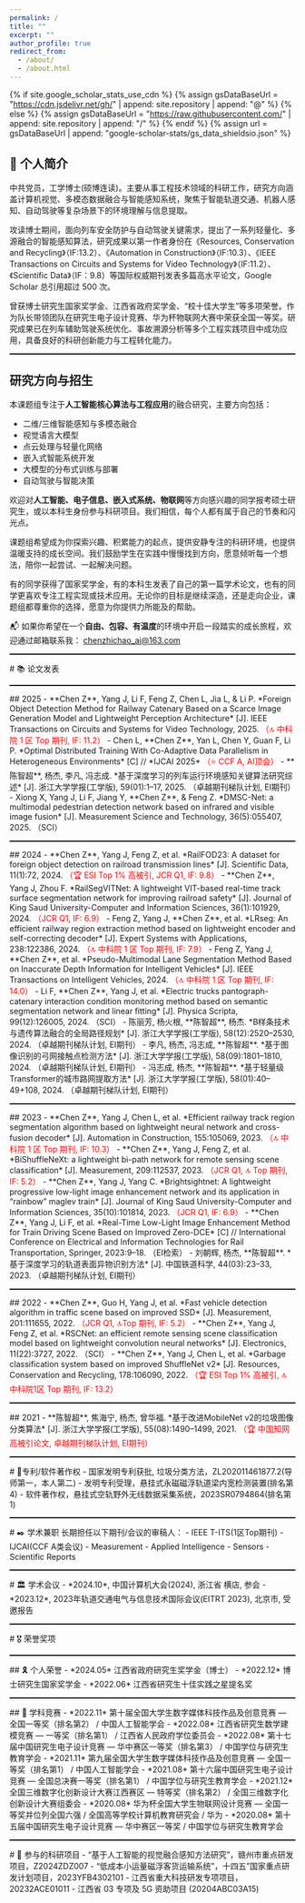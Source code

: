 ```yaml
---
permalink: /
title: ""
excerpt: ""
author_profile: true
redirect_from: 
  - /about/
  - /about.html
---
```


{% if site.google_scholar_stats_use_cdn %}
{% assign gsDataBaseUrl = "https://cdn.jsdelivr.net/gh/" | append: site.repository | append: "@" %}
{% else %}
{% assign gsDataBaseUrl = "https://raw.githubusercontent.com/" | append: site.repository | append: "/" %}
{% endif %}
{% assign url = gsDataBaseUrl | append: "google-scholar-stats/gs_data_shieldsio.json" %}

<span class='anchor' id='about-me'></span>
<!-- 👤 个人简介 -->
<section class="max-w-4xl mx-auto px-4 py-10">
  <h2 class="text-2xl font-bold mb-4">👤 个人简介</h2>
  <p class="text-gray-700 leading-relaxed mb-4">
    中共党员，工学博士(硕博连读)。主要从事工程技术领域的科研工作，研究方向涵盖计算机视觉、多模态数据融合与智能感知系统，聚焦于智能轨道交通、机器人感知、自动驾驶等复杂场景下的环境理解与信息提取。
  </p>
  <p class="text-gray-700 leading-relaxed mb-4">
    攻读博士期间，面向列车安全防护与自动驾驶关键需求，提出了一系列轻量化、多源融合的智能感知算法，研究成果以第一作者身份在《Resources, Conservation and Recycling》（IF:13.2）、《Automation in Construction》（IF:10.3）、《IEEE Transactions on Circuits and Systems for Video Technology》（IF:11.2）、《Scientific Data》（IF：9.8）等国际权威期刊发表多篇高水平论文，Google Scholar 总引用超过 500 次。
  </p>
  <p class="text-gray-700 leading-relaxed mb-4">
    曾获博士研究生国家奖学金、江西省政府奖学金、“校十佳大学生”等多项荣誉。作为队长带领团队在研究生电子设计竞赛、华为杯物联网大赛中荣获全国一等奖。研究成果已在列车辅助驾驶系统优化、事故溯源分析等多个工程实践项目中成功应用，具备良好的科研创新能力与工程转化能力。
  </p>
</section>


<hr style="border: none; border-top: 1.5px solid #000;" />

<!-- 🎓 研究方向与招生 -->
<section class="max-w-4xl mx-auto px-4 py-10">
  <h2 class="text-2xl font-bold mb-4">研究方向与招生</h2>
  <p class="text-gray-700 leading-relaxed mb-6">
    本课题组专注于<strong>人工智能核心算法与工程应用</strong>的融合研究，主要方向包括：
  </p>
  <ul class="list-disc list-inside text-gray-700 mb-6 space-y-1">
    <li>二维/三维智能感知与多模态融合</li>
    <li>视觉语言大模型</li>
    <li>点云处理与轻量化网络</li>
    <li>嵌入式智能系统开发</li>
    <li>大模型的分布式训练与部署</li>
    <li>自动驾驶与智能决策</li>
  </ul>
  <p class="text-gray-700 leading-relaxed mb-4">
    欢迎对<strong>人工智能、电子信息、嵌入式系统、物联网</strong>等方向感兴趣的同学报考硕士研究生，或以本科生身份参与科研项目。我们相信，每个人都有属于自己的节奏和闪光点。
  </p>
  <p class="text-gray-700 leading-relaxed mb-4">
    课题组希望成为你探索兴趣、积累能力的起点，提供安静专注的科研环境，也提供温暖支持的成长空间。我们鼓励学生在实践中慢慢找到方向，愿意倾听每一个想法，陪你一起尝试、一起解决问题。
  </p>
  <p class="text-gray-700 leading-relaxed mb-4">
    有的同学获得了国家奖学金，有的本科生发表了自己的第一篇学术论文，也有的同学更喜欢专注工程实现或技术应用。无论你的目标是继续深造，还是走向企业，课题组都尊重你的选择，愿意为你提供力所能及的帮助。
  </p>
  <p class="text-gray-700 leading-relaxed">
    📬 如果你希望在一个<strong>自由、包容、有温度</strong>的环境中开启一段踏实的成长旅程，欢迎通过邮箱联系我：
    <a href="mailto:chenzhichao_ai@163.com" class="text-blue-600 underline">chenzhichao_ai@163.com</a>
  </p>
</section>


<hr style="border: none; border-top: 1.5px solid #000;" />  
<span class='anchor' id='-lwzl'></span>
# 📚 论文发表
<hr style="border: none; border-top: 0.5px solid #000;" />
## 2025
- **Chen Z**, Yang J, Li F, Feng Z, Chen L, Jia L, & Li P. *Foreign Object Detection Method for Railway Catenary Based on a Scarce Image Generation Model and Lightweight Perception Architecture* [J]. IEEE Transactions on Circuits and Systems for Video Technology, 2025. <span style="color:red">（🔝 中科院 1 区 Top 期刊, IF: 11.2）</span>
- Chen L, **Chen Z**, Yan L, Chen Y, Guan F, Li P. *Optimal Distributed Training With Co-Adaptive Data Parallelism in Heterogeneous Environments* [C] // *IJCAI 2025* <span style="color:red">（⭐ CCF A, AI顶会）</span>
- **陈智超**, 杨杰, 李凡, 冯志成. *基于深度学习的列车运行环境感知关键算法研究综述* [J]. 浙江大学学报(工学版), 59(01):1–17, 2025. （卓越期刊梯队计划, EI期刊）
- Xiong X, Yang J, Li F, Jiang Y, **Chen Z**, & Feng Z. *DMSC-Net: a multimodal pedestrian detection network based on infrared and visible image fusion* [J]. Measurement Science and Technology, 36(5):055407, 2025. （SCI）

<hr style="border: none; border-top: 0.5px solid #000;" />
## 2024
- **Chen Z**, Yang J, Feng Z, et al. *RailFOD23: A dataset for foreign object detection on railroad transmission lines* [J]. Scientific Data, 11(1):72, 2024. <span style="color:red">（🏆 ESI Top 1% 高被引,  JCR Q1, IF: 9.8）</span>
- **Chen Z**, Yang J, Zhou F. *RailSegVITNet: A lightweight VIT-based real-time track surface segmentation network for improving railroad safety* [J]. Journal of King Saud University-Computer and Information Sciences, 36(1):101929, 2024. <span style="color:red">（JCR Q1, IF: 6.9）</span>
- Feng Z, Yang J, **Chen Z**, et al. *LRseg: An efficient railway region extraction method based on lightweight encoder and self-correcting decoder* [J]. Expert Systems with Applications, 238:122386, 2024. <span style="color:red">（🔝 中科院 1 区 Top 期刊, IF: 7.9）</span>
- Feng Z, Yang J, **Chen Z**, et al. *Pseudo-Multimodal Lane Segmentation Method Based on Inaccurate Depth Information for Intelligent Vehicles* [J]. IEEE Transactions on Intelligent Vehicles, 2024. <span style="color:red">（🔝 中科院 1 区 Top 期刊, IF: 14.0）</span>
- Li F, **Chen Z**, Yang J, et al. *Electric trucks pantograph-catenary interaction condition monitoring method based on semantic segmentation network and linear fitting* [J]. Physica Scripta, 99(12):126005, 2024. （SCI）
- 陈丽芳, 杨火根, **陈智超**, 杨杰. *B样条技术与遗传算法融合的全局路径规划* [J]. 浙江大学学报(工学版), 58(12):2520–2530, 2024. （卓越期刊梯队计划, EI期刊）
- 李凡, 杨杰, 冯志成, **陈智超**. *基于图像识别的弓网接触点检测方法* [J]. 浙江大学学报(工学版), 58(09):1801–1810, 2024. （卓越期刊梯队计划, EI期刊）
- 冯志成, 杨杰, **陈智超**. *基于轻量级Transformer的城市路网提取方法* [J]. 浙江大学学报(工学版), 58(01):40–49+108, 2024. （卓越期刊梯队计划, EI期刊）

<hr style="border: none; border-top: 0.5px solid #000;" />
## 2023
- **Chen Z**, Yang J, Chen L, et al. *Efficient railway track region segmentation algorithm based on lightweight neural network and cross-fusion decoder* [J]. Automation in Construction, 155:105069, 2023. <span style="color:red">（🔝 中科院 1 区 Top 期刊, IF: 10.3）</span>
- **Chen Z**, Yang J, Feng Z, et al. *BiShuffleNeXt: a lightweight bi-path network for remote sensing scene classification* [J]. Measurement, 209:112537, 2023. <span style="color:red">（JCR Q1, 🔝 Top 期刊, IF: 5.2）</span>
- **Chen Z**, Yang J, Yang C. *Brightsightnet: A lightweight progressive low-light image enhancement network and its application in “rainbow” maglev train* [J]. Journal of King Saud University-Computer and Information Sciences, 35(10):101814, 2023. <span style="color:red">（JCR Q1, IF: 6.9）</span>
- **Chen Z**, Yang J, Li F, et al. *Real-Time Low-Light Image Enhancement Method for Train Driving Scene Based on Improved Zero-DCE* [C] // International Conference on Electrical and Information Technologies for Rail Transportation, Springer, 2023:9–18. （EI检索）
- 刘朝辉, 杨杰, **陈智超**. *基于深度学习的轨道表面异物识别方法* [J]. 中国铁道科学, 44(03):23–33, 2023. （卓越期刊梯队计划, EI期刊）

<hr style="border: none; border-top: 0.5px solid #000;" />
## 2022
- **Chen Z**, Guo H, Yang J, et al. *Fast vehicle detection algorithm in traffic scene based on improved SSD* [J]. Measurement, 201:111655, 2022. <span style="color:red">（JCR Q1, 🔝Top 期刊, IF: 5.2）</span>
- **Chen Z**, Yang J, Feng Z, et al. *RSCNet: an efficient remote sensing scene classification model based on lightweight convolution neural networks* [J]. Electronics, 11(22):3727, 2022. （SCI）
- **Chen Z**, Yang J, Chen L, et al. *Garbage classification system based on improved ShuffleNet v2* [J]. Resources, Conservation and Recycling, 178:106090, 2022. <span style="color:red">（🏆 ESI Top 1% 高被引, 🔝 中科院1区 Top 期刊, IF: 13.2）</span>

<hr style="border: none; border-top: 0.5px solid #000;" />
## 2021
- **陈智超**, 焦海宁, 杨杰, 曾华福. *基于改进MobileNet v2的垃圾图像分类算法* [J]. 浙江大学学报(工学版), 55(08):1490–1499, 2021. <span style="color:red">（🏆 中国知网高被引论文, 卓越期刊梯队计划, EI期刊）</span>


<hr style="border: none; border-top: 1.5px solid #000;" />
# 📜专利/软件著作权
- 国家发明专利获批, 垃圾分类方法，ZL202011461877.2(导师第一，本人第二)
- 发明专利受理，悬挂式永磁磁浮轨道梁内宽检测装置(排名第 4)
- 软件著作权，悬挂式空轨野外无线数据采集系统，2023SR0794864(排名第 1)



<hr style="border: none; border-top: 1.5px solid #000;" />
# ✒️ 学术兼职
长期担任以下期刊/会议的审稿人：
- IEEE T-ITS(1区Top期刊)
- IJCAI(CCF A类会议)
- Measurement
- Applied Intelligence
- Sensors 
- Scientific Reports

<span class='anchor' id='-ryjx'></span>

<hr style="border: none; border-top: 1.5px solid #000;" />
# 🏛️ 学术会议
- *2024.10*, 中国计算机大会(2024), 浙江省 横店, 参会
- *2023.12*, 2023年轨道交通电气与信息技术国际会议(EITRT 2023), 北京市, 受邀报告
  
<hr style="border: none; border-top: 1.5px solid #000;" />
# 🎖️ 荣誉奖项
<hr style="border: none; border-top: 0.5px solid #000;" />
## 🎗️ 个人荣誉
- *2024.05* 江西省政府研究生奖学金（博士）
- *2022.12* 博士研究生国家奖学金
- *2022.06* 江西省研究生十佳实践之星提名奖
<hr style="border: none; border-top: 0.5px solid #000;" />
## 📜 学科竞赛
- *2022.11* 第十届全国大学生数字媒体科技作品及创意竞赛 — 全国一等奖（排名第2） / 中国人工智能学会
- *2022.08* 江西省研究生数学建模竞赛 — 一等奖（排名第1） / 江西省人民政府学位委员会
- *2022.08* 第十七届中国研究生电子设计竞赛 — 华中赛区一等奖（排名第3） / 中国学位与研究生教育学会
- *2021.11* 第九届全国大学生数字媒体科技作品及创意竞赛 — 全国一等奖（排名第1） / 中国人工智能学会
- *2021.08* 第十六届中国研究生电子设计竞赛 — 全国总决赛一等奖（排名第1） / 中国学位与研究生教育学会
- *2021.12* 全国三维数字化创新设计大赛江西赛区 — 特等奖（排名第2） / 全国三维数字化创新设计大赛组委会
- *2020.08* 华为杯全国大学生物联网设计竞赛 — 全国一等奖并位列全国六强 / 全国高等学校计算机教育研究会 / 华为
- *2020.08* 第十五届中国研究生电子设计竞赛 — 华中赛区一等奖 / 中国学位与研究生教育学会




<hr style="border: none; border-top: 1.5px solid #000;" />
# 🔬 参与的科研项目
- “基于人工智能的视觉融合感知方法研究”，赣州市重点研发项目，Z2024ZDZ007
- “低成本小运量磁浮客货运输系统”，十四五”国家重点研发计划项目，2023YFB4302101
- 江西省重大科技研发专项项目，20232ACE01011
- 江西省 03 专项及 5G 资助项目 (20204ABC03A15)

